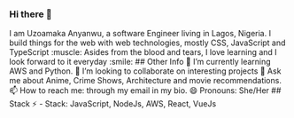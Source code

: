 ### Hi there 👋

<!--
**Uzoamaka126/Uzoamaka126** is a ✨ _special_ ✨ repository because its `README.md` (this file) appears on your GitHub profile. --!>

I am Uzoamaka Anyanwu, a software Engineer living in Lagos, Nigeria.

I build things for the web with web technologies, mostly CSS, JavaScript and TypeScript :muscle:

Asides from the blood and tears, I love learning and I look forward to it everyday :smile:

## Other Info 
🌱 I’m currently learning AWS and Python.
👯 I’m looking to collaborate on interesting projects
💬 Ask me about Anime, Crime Shows, Architecture and movie recommendations.
📫 How to reach me: through my email in my bio.
😄 Pronouns: She/Her

## Stack ⚡
- Stack: JavaScript, NodeJs, AWS, React, VueJs
